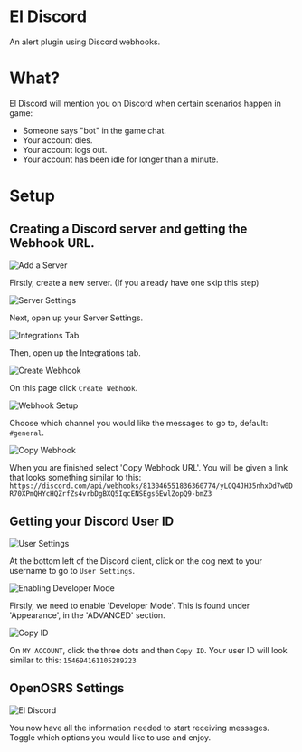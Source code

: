 # El Discord
An alert plugin using Discord webhooks.

# What?

El Discord will mention you on Discord when certain scenarios happen in game:
* Someone says "bot" in the game chat.
* Your account dies.
* Your account logs out.
* Your account has been idle for longer than a minute.

# Setup

## Creating a Discord server and getting the Webhook URL.
![Add a Server](https://cdn.discordapp.com/attachments/782635296030064660/813045867313496124/unknown.png)

Firstly, create a new server. (If you already have one skip this step)

![Server Settings](https://cdn.discordapp.com/attachments/782635296030064660/813046287238692874/unknown.png)

Next, open up your Server Settings.

![Integrations Tab](https://cdn.discordapp.com/attachments/782635296030064660/813046480759423036/unknown.png)

Then, open up the Integrations tab.

![Create Webhook](https://cdn.discordapp.com/attachments/782635296030064660/813046533024514048/unknown.png)

On this page click `Create Webhook`.

![Webhook Setup](https://cdn.discordapp.com/attachments/782635296030064660/813046621516202024/unknown.png)

Choose which channel you would like the messages to go to, default: `#general`.

![Copy Webhook](https://cdn.discordapp.com/attachments/782635296030064660/813046707436388362/unknown.png)

When you are finished select 'Copy Webhook URL'. You will be given a link that looks something similar to this:
`https://discord.com/api/webhooks/813046551836360774/yLOQ4JH35nhxDd7w0DR70XPmQHYcHQZrfZs4vrbDgBXQ5IqcENSEgs6EwlZopQ9-bmZ3`

## Getting your Discord User ID

![User Settings](https://cdn.discordapp.com/attachments/782635296030064660/813046882490253382/unknown.png)

At the bottom left of the Discord client, click on the cog next to your username to go to `User Settings`.

![Enabling Developer Mode](https://cdn.discordapp.com/attachments/782635296030064660/813057449074098256/unknown.png)

Firstly, we need to enable 'Developer Mode'. This is found under 'Appearance', in the 'ADVANCED' section.

![Copy ID](https://cdn.discordapp.com/attachments/782635296030064660/813046919320436746/unknown.png)

On `MY ACCOUNT`, click the three dots and then `Copy ID`. Your user ID will look similar to this:
`154694161105289223`

## OpenOSRS Settings

![El Discord](https://cdn.discordapp.com/attachments/782635296030064660/813048690184552518/unknown.png)

You now have all the information needed to start receiving messages.
Toggle which options you would like to use and enjoy.